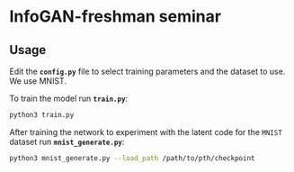 # InfoGAN-freshman seminar

## Usage
Edit the **`config.py`** file to select training parameters and the dataset to use. We use MNIST.

To train the model run **`train.py`**:
```sh
python3 train.py
```
After training the network to experiment with the latent code for the `MNIST` dataset run **`mnist_generate.py`**:
```sh
python3 mnist_generate.py --load_path /path/to/pth/checkpoint
```

